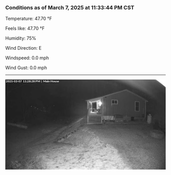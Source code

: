 ### Conditions as of March 7, 2025 at 11:33:44 PM CST 

Temperature: 47.70 &deg;F

Feels like: 47.70 &deg;F

Humidity: 75%

Wind Direction: E

Windspeed: 0.0 mph

Wind Gust: 0.0 mph

---

<img src="./images/latest.jpeg"/>

